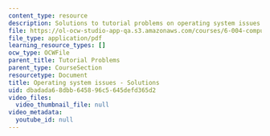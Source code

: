 ```yaml
---
content_type: resource
description: Solutions to tutorial problems on operating system issues.
file: https://ol-ocw-studio-app-qa.s3.amazonaws.com/courses/6-004-computation-structures-spring-2009/dbadada68dbb645896c5645defd365d2_MIT6_004s09_tutor18_sol.pdf
file_type: application/pdf
learning_resource_types: []
ocw_type: OCWFile
parent_title: Tutorial Problems
parent_type: CourseSection
resourcetype: Document
title: Operating system issues - Solutions
uid: dbadada6-8dbb-6458-96c5-645defd365d2
video_files:
  video_thumbnail_file: null
video_metadata:
  youtube_id: null
---
```

